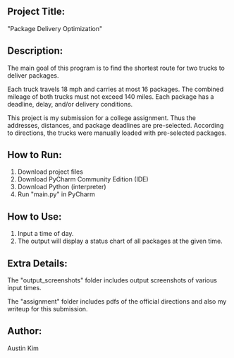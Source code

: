 ## Project Title: 
"Package Delivery Optimization"

## Description: 
The main goal of this program is to find the shortest route for two trucks to deliver packages. 

Each truck travels 18 mph and carries at most 16 packages. 
The combined mileage of both trucks must not exceed 140 miles. 
Each package has a deadline, delay, and/or delivery conditions. 

This project is my submission for a college assignment. 
Thus the addresses, distances, and package deadlines are pre-selected. 
According to directions, the trucks were manually loaded with pre-selected packages. 

## How to Run:
1. Download project files
2. Download PyCharm Community Edition (IDE)
3. Download Python (interpreter)
4. Run "main.py" in PyCharm

## How to Use:
1. Input a time of day. 
2. The output will display a status chart of all packages at the given time. 

## Extra Details: 
The "output_screenshots" folder includes output screenshots of various input times. 

The "assignment" folder includes pdfs of the official directions and also my writeup for this submission. 

## Author: 
Austin Kim
